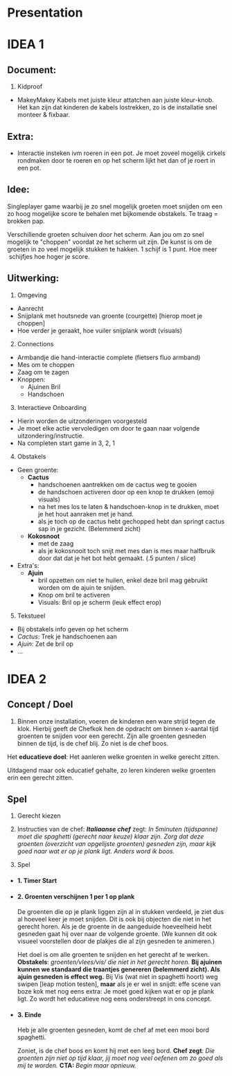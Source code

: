 Presentation
============

# IDEA 1

## Document:
1. Kidproof
  - MakeyMakey Kabels met juiste kleur attatchen aan juiste kleur-knob. Het kan zijn dat kinderen de kabels lostrekken, zo is de installatie snel monteer & fixbaar.


## Extra:
- Interactie insteken ivm roeren in een pot. Je moet zoveel mogelijk cirkels rondmaken door te roeren en op het scherm lijkt het dan of je roert in een pot.


## Idee:
Singleplayer game waarbij je zo snel mogelijk groeten moet snijden om een zo hoog mogelijke score te behalen met bijkomende obstakels. Te traag = brokken pap.

Verschillende groeten schuiven door het scherm. Aan jou om zo snel mogelijk te "choppen" voordat ze het scherm uit zijn.
De kunst is om de groeten in zo veel mogelijk stukken te hakken. 1 schijf is 1 punt. Hoe meer  schijfjes hoe hoger je score.

## Uitwerking:
1. Omgeving
  - Aanrecht
  - Snijplank met houtsnede van groente (courgette) [hierop moet je choppen]
  - Hoe verder je geraakt, hoe vuiler snijplank wordt (visuals)

2. Connections
  - Armbandje die hand-interactie complete (fietsers fluo armband)
  - Mes om te choppen
  - Zaag om te zagen
  - Knoppen:
    - Ajuinen Bril
    - Handschoen

3. Interactieve Onboarding    
  - Hierin worden de uitzonderingen voorgesteld
  - Je moet elke actie vervoledigen om door te gaan naar volgende uitzondering/instructie.
  - Na completen start game in 3, 2, 1

4. Obstakels
  - Geen groente:
    - **Cactus**
      - handschoenen aantrekken om de cactus weg te gooien
      - de handschoen activeren door op een knop te drukken (emoji visuals)
      - na het mes los te laten & handschoen-knop in te drukken, moet je het hout aanraken met je hand.
      - als je toch op de cactus hebt gechopped hebt dan springt cactus sap in je gezicht. (Belemmerd zicht)
    - **Kokosnoot**
      - met de zaag
      - als je kokosnooit toch snijt met mes dan is mes maar halfbruik door dat dat je het bot hebt gemaakt. (.5 punten / slice)
  - Extra's:
    - **Ajuin**
      - bril opzetten om niet te huilen, enkel deze bril mag gebruikt worden om de ajuin te snijden.
      - Knop om bril te activeren
      - Visuals: Bril op je scherm (leuk effect erop)

5. Tekstueel
  - Bij obstakels info geven op het scherm
  - *Cactus*: Trek je handschoenen aan
  - *Ajuin*: Zet de bril op
  - ...



# IDEA 2

## Concept / Doel
1. Binnen onze installation, voeren de kinderen een ware strijd tegen de klok. Hierbij geeft de Chefkok hen de opdracht om binnen x-aantal tijd groenten te snijden voor een gerecht. Zijn alle groenten gesneden binnen de tijd, is de chef blij. Zo niet is de chef boos.

Het **educatieve doel**: Het aanleren welke groenten in welke gerecht zitten.

Uitdagend maar ook educatief gehalte, zo leren kinderen welke groenten erin een gerecht zitten.

## Spel

1. Gerecht kiezen

2. Instructies van de chef: ***Italiaanse chef*** zegt: *In 5minuten (tijdspanne) moet die spaghetti (gerecht naar keuze) klaar zijn. Zorg dat deze groenten (overzicht van opgelijste groenten) gesneden zijn, maar kijk goed naar wat er op je plank ligt. Anders word ik boos.*

3. Spel
  - #### 1. Timer Start
  - #### 2. Groenten verschijnen 1 per 1 op plank
    De groenten die op je plank liggen zijn al in stukken verdeeld, je ziet dus al hoeveel keer je moet snijden. Dit is ook bij objecten die niet in het gerecht horen. Als je de groente in de aangeduide hoeveelheid hebt gesneden gaat hij over naar de volgende groente. (We kunnen dit ook visueel voorstellen door de plakjes die al zijn gesneden te animeren.)

    Het doel is om alle groenten te snijden en het gerecht af te werken.
    **Obstakels**: *groenten/vlees/vis/ die niet in het gerecht horen.* **Bij ajuinen kunnen we standaard die traantjes genereren (belemmerd zicht). Als ajuin gesneden is effect weg.** Bij Vis (wat niet in spaghetti hoort) weg swipen [leap motion testen], **maar** als je er wel in snijdt: effe scene van boze kok met nog eens extra: Je moet goed kijken wat er op je plank ligt. Zo wordt het educatieve nog eens onderstreept in ons concept.
  - #### 3. Einde
    Heb je alle groenten gesneden, komt de chef af met een mooi bord spaghetti.

    Zoniet, is de chef boos en komt hij met een leeg bord. **Chef zegt**: *Die groenten zijn niet op tijd klaar, jij moet nog veel oefenen om zo goed als mij te worden.* **CTA:** *Begin maar opnieuw.*
